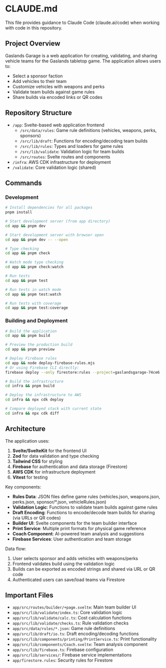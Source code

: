 # CLAUDE.md

This file provides guidance to Claude Code (claude.ai/code) when working with code in this repository.

## Project Overview

Gaslands Garage is a web application for creating, validating, and sharing vehicle teams for the Gaslands tabletop game. The application allows users to:

- Select a sponsor faction
- Add vehicles to their team
- Customize vehicles with weapons and perks
- Validate team builds against game rules
- Share builds via encoded links or QR codes

## Repository Structure

- `/app`: Svelte-based web application frontend
  - `/src/data/rules`: Game rule definitions (vehicles, weapons, perks, sponsors)
  - `/src/lib/draft`: Functions for encoding/decoding team builds
  - `/src/lib/rules`: Types and loaders for game rules
  - `/src/lib/validate`: Validation logic for team builds
  - `/src/routes`: Svelte routes and components
- `/infra`: AWS CDK infrastructure for deployment
- `/validate`: Core validation logic (shared)

## Commands

### Development

```bash
# Install dependencies for all packages
pnpm install

# Start development server (from app directory)
cd app && pnpm dev

# Start development server with browser open
cd app && pnpm dev -- --open

# Type checking
cd app && pnpm check

# Watch mode type checking
cd app && pnpm check:watch

# Run tests
cd app && pnpm test

# Run tests in watch mode
cd app && pnpm test:watch

# Run tests with coverage
cd app && pnpm test:coverage
```

### Building and Deployment

```bash
# Build the application
cd app && pnpm build

# Preview the production build
cd app && pnpm preview

# Deploy Firebase rules
cd app && node deploy-firebase-rules.mjs
# Or using Firebase CLI directly:
firebase deploy --only firestore:rules --project=gaslandsgarage-74ce6

# Build the infrastructure
cd infra && pnpm build

# Deploy the infrastructure to AWS
cd infra && npx cdk deploy

# Compare deployed stack with current state
cd infra && npx cdk diff
```

## Architecture

The application uses:

1. **Svelte/SvelteKit** for the frontend UI
2. **Zod** for data validation and type checking
3. **Tailwind CSS** for styling
4. **Firebase** for authentication and data storage (Firestore)
5. **AWS CDK** for infrastructure deployment
6. **Vitest** for testing

Key components:

- **Rules Data**: JSON files define game rules (vehicles.json, weapons.json, perks.json, sponsor/*.json, vehicleRules.json)
- **Validation Logic**: Functions to validate team builds against game rules
- **Draft Encoding**: Functions to encode/decode team builds for sharing (via URLs or QR codes)
- **Builder UI**: Svelte components for the team builder interface
- **Print Service**: Multiple print formats for physical game reference
- **Coach Component**: AI-powered team analysis and suggestions
- **Firebase Services**: User authentication and team storage

Data flow:
1. User selects sponsor and adds vehicles with weapons/perks
2. Frontend validates build using the validation logic
3. Builds can be exported as encoded strings and shared via URL or QR code
4. Authenticated users can save/load teams via Firestore

## Important Files

- `app/src/routes/builder/+page.svelte`: Main team builder UI
- `app/src/lib/validate/index.ts`: Core validation logic
- `app/src/lib/validate/calc.ts`: Cost calculation functions
- `app/src/lib/validate/checks.ts`: Rule validation checks
- `app/src/data/rules/*.json`: Game rule definitions
- `app/src/lib/draft/io.ts`: Draft encoding/decoding functions
- `app/src/lib/components/printing/PrintService.ts`: Print functionality
- `app/src/lib/components/Coach.svelte`: Team analysis component
- `app/src/lib/firebase.ts`: Firebase configuration
- `app/src/lib/services/`: Firebase service implementations
- `app/firestore.rules`: Security rules for Firestore